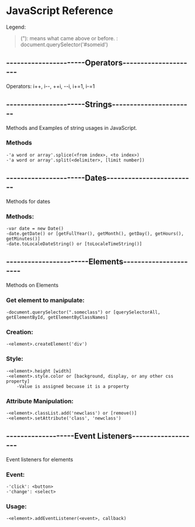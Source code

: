 # JavaScript Reference
Legend:
>("): means what came above or before.
><element>: document.querySelector('#someid')

## ----------------------Operators---------------------
Operators: i++, i--, ++i, --i, i+=1, i-=1

## ----------------------Strings-----------------------
Methods and Examples of string usages in JavaScript.
### Methods
	-'a word or array'.splice(<from index>, <to index>)
	-'a word or array'.split(<delimiter>, [limit number])

## ----------------------Dates-------------------------
Methods for dates
### Methods:
	-var date = new Date()
	-date.getDate() or [getFullYear(), getMonth(), getDay(), getHours(), getMinutes()]
	-date.toLocaleDateString() or [toLocaleTimeString()]

## -----------------------Elements----------------------
Methods on Elements
### Get element to manipulate:
	-document.querySelector(".someclass") or [querySelectorAll, getElementById, getElementByClassNames]

### Creation:
	-<element>.createElement('div')

### Style:
	-<element>.height [width]
	-<element>.style.color or [background, display, or any other css property]
		-Value is assigned becuase it is a property

### Attribute Manipulation:
	-<element>.classList.add('newclass') or [remove()]
	-<element>.setAttribute('class', 'newclass')

## -------------------Event Listeners-------------------
Event listeners for elements
### Event:
	-'click': <button>
	-'change': <select>

### Usage:
	-<element>.addEventListener(<event>, callback)
